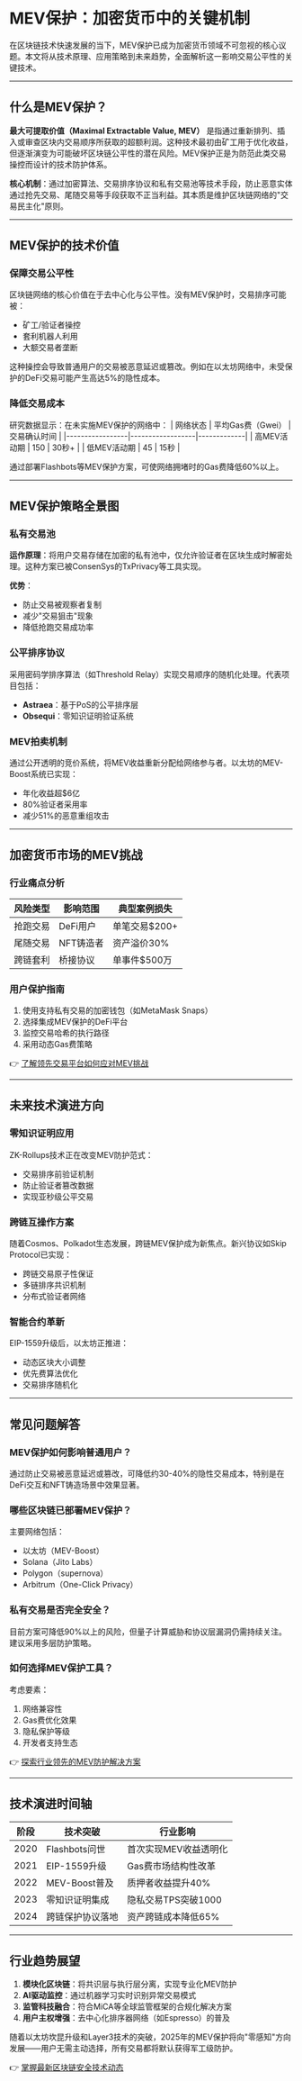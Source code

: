 # MEV保护：加密货币中的关键机制

在区块链技术快速发展的当下，MEV保护已成为加密货币领域不可忽视的核心议题。本文将从技术原理、应用策略到未来趋势，全面解析这一影响交易公平性的关键技术。

---

## 什么是MEV保护？

**最大可提取价值（Maximal Extractable Value, MEV）** 是指通过重新排列、插入或审查区块内交易顺序所获取的超额利润。这种技术最初由矿工用于优化收益，但逐渐演变为可能破坏区块链公平性的潜在风险。MEV保护正是为防范此类交易操控而设计的技术防护体系。

**核心机制**：通过加密算法、交易排序协议和私有交易池等技术手段，防止恶意实体通过抢先交易、尾随交易等手段获取不正当利益。其本质是维护区块链网络的"交易民主化"原则。

---

## MEV保护的技术价值

### 保障交易公平性
区块链网络的核心价值在于去中心化与公平性。没有MEV保护时，交易排序可能被：
- 矿工/验证者操控
- 套利机器人利用
- 大额交易者垄断

这种操控会导致普通用户的交易被恶意延迟或篡改。例如在以太坊网络中，未受保护的DeFi交易可能产生高达5%的隐性成本。

### 降低交易成本
研究数据显示：在未实施MEV保护的网络中：
| 网络状态        | 平均Gas费（Gwei） | 交易确认时间 |
|-----------------|------------------|-------------|
| 高MEV活动期     | 150             | 30秒+       |
| 低MEV活动期     | 45              | 15秒        |

通过部署Flashbots等MEV保护方案，可使网络拥堵时的Gas费降低60%以上。

---

## MEV保护策略全景图

### 私有交易池
**运作原理**：将用户交易存储在加密的私有池中，仅允许验证者在区块生成时解密处理。这种方案已被ConsenSys的TxPrivacy等工具实现。

**优势**：
- 防止交易被观察者复制
- 减少"交易狙击"现象
- 降低抢跑交易成功率

### 公平排序协议
采用密码学排序算法（如Threshold Relay）实现交易顺序的随机化处理。代表项目包括：
- **Astraea**：基于PoS的公平排序层
- **Obsequi**：零知识证明验证系统

### MEV拍卖机制
通过公开透明的竞价系统，将MEV收益重新分配给网络参与者。以太坊的MEV-Boost系统已实现：
- 年化收益超$6亿
- 80%验证者采用率
- 减少51%的恶意重组攻击

---

## 加密货币市场的MEV挑战

### 行业痛点分析
| 风险类型       | 影响范围         | 典型案例损失 |
|----------------|------------------|--------------|
| 抢跑交易       | DeFi用户         | 单笔交易$200+|
| 尾随交易       | NFT铸造者       | 资产溢价30%  |
| 跨链套利       | 桥接协议         | 单事件$500万 |

### 用户保护指南
1. 使用支持私有交易的加密钱包（如MetaMask Snaps）
2. 选择集成MEV保护的DeFi平台
3. 监控交易哈希的执行路径
4. 采用动态Gas费策略

👉 [了解领先交易平台如何应对MEV挑战](https://bit.ly/okx_welcome)

---

## 未来技术演进方向

### 零知识证明应用
ZK-Rollups技术正在改变MEV防护范式：
- 交易排序前验证机制
- 防止验证者篡改数据
- 实现亚秒级公平交易

### 跨链互操作方案
随着Cosmos、Polkadot生态发展，跨链MEV保护成为新焦点。新兴协议如Skip Protocol已实现：
- 跨链交易原子性保证
- 多链排序共识机制
- 分布式验证者网络

### 智能合约革新
EIP-1559升级后，以太坊正推进：
- 动态区块大小调整
- 优先费算法优化
- 交易排序随机化

---

## 常见问题解答

### MEV保护如何影响普通用户？
通过防止交易被恶意延迟或篡改，可降低约30-40%的隐性交易成本，特别是在DeFi交互和NFT铸造场景中效果显著。

### 哪些区块链已部署MEV保护？
主要网络包括：
- 以太坊（MEV-Boost）
- Solana（Jito Labs）
- Polygon（supernova）
- Arbitrum（One-Click Privacy）

### 私有交易是否完全安全？
目前方案可降低90%以上的风险，但量子计算威胁和协议层漏洞仍需持续关注。建议采用多层防护策略。

### 如何选择MEV保护工具？
考虑要素：
1. 网络兼容性
2. Gas费优化效果
3. 隐私保护等级
4. 开发者支持生态

👉 [探索行业领先的MEV防护解决方案](https://bit.ly/okx_welcome)

---

## 技术演进时间轴

| 阶段         | 技术突破                      | 行业影响                     |
|--------------|-----------------------------|----------------------------|
| 2020         | Flashbots问世                | 首次实现MEV收益透明化       |
| 2021         | EIP-1559升级                 | Gas费市场结构性改革         |
| 2022         | MEV-Boost普及                | 质押者收益提升40%           |
| 2023         | 零知识证明集成               | 隐私交易TPS突破1000         |
| 2024         | 跨链保护协议落地             | 资产跨链成本降低65%         |

---

## 行业趋势展望

1. **模块化区块链**：将共识层与执行层分离，实现专业化MEV防护
2. **AI驱动监控**：通过机器学习实时识别异常交易模式
3. **监管科技融合**：符合MiCA等全球监管框架的合规化解决方案
4. **用户主权增强**：去中心化排序器网络（如Espresso）的普及

随着以太坊坎昆升级和Layer3技术的突破，2025年的MEV保护将向"零感知"方向发展——用户无需主动选择，所有交易都将默认获得军工级防护。

👉 [掌握最新区块链安全技术动态](https://bit.ly/okx_welcome)